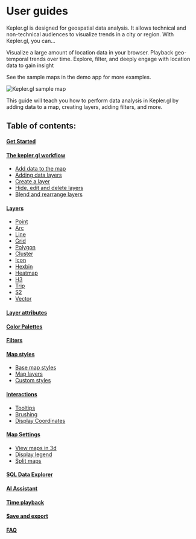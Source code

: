 # User guides

Kepler.gl is designed for geospatial data analysis. It allows technical and non-technical audiences to visualize trends in a city or region. With Kepler.gl, you can…

Visualize a large amount of location data in your browser.
Playback geo-temporal trends over time.
Explore, filter, and deeply engage with location data to gain insight

See the sample maps in the demo app for more examples.

![Kepler.gl sample map](https://d1a3f4spazzrp4.cloudfront.net/kepler.gl/documentation/image11.png 'Kepler.gl sample map')

This guide will teach you how to perform data analysis in Kepler.gl by adding data to a map, creating layers, adding filters, and more.

## Table of contents:

#### [Get Started](./j-get-started.md)

#### [The kepler.gl workflow](./b-kepler-gl-workflow/README.md)

- [Add data to the map](./b-kepler-gl-workflow/a-add-data-to-the-map.md)
- [Adding data layers](./b-kepler-gl-workflow/b-add-data-layers/a-adding-data-layers.md)
- [Create a layer](./b-kepler-gl-workflow/b-add-data-layers/b-create-a-layer.md)
- [Hide, edit and delete layers](./b-kepler-gl-workflow/b-add-data-layers/c-hide-edit-and-delete-layers.md)
- [Blend and rearrange layers](./b-kepler-gl-workflow/b-add-data-layers/d-blend-and-rearrange-layers.md)

#### [Layers](./c-types-of-layers/README.md)

- [Point](./c-types-of-layers/a-point.md)
- [Arc](./c-types-of-layers/b-arc.md)
- [Line](./c-types-of-layers/c-line.md)
- [Grid](./c-types-of-layers/d-grid.md)
- [Polygon](./c-types-of-layers/e-polygon.md)
- [Cluster](./c-types-of-layers/f-cluster.md)
- [Icon](./c-types-of-layers/g-icon.md)
- [Hexbin](./c-types-of-layers/h-hexbin.md)
- [Heatmap](./c-types-of-layers/i-heatmap.md)
- [H3](./c-types-of-layers/j-h3.md)
- [Trip](./c-types-of-layers/k-trip.md)
- [S2](./c-types-of-layers/l-s2.md)
- [Vector](./c-types-of-layers/vector.md)

#### [Layer attributes](./d-layer-attributes.md)

#### [Color Palettes](./l-color-attributes.md)

#### [Filters](./e-filters.md)

#### [Map styles](./f-map-styles.md#map-styles.md)

- [Base map styles](./f-map-styles.md#base-map-styles.md)
- [Map layers](./f-map-styles.md#map-layers.md)
- [Custom styles](./f-map-styles.md#custom-styles.md)

#### [Interactions](./g-interactions.md)

- [Tooltips](./g-interactions.md#tooltips)
- [Brushing](./g-interactions.md#brushing)
- [Display Coordinates](./g-interactions.md#display-coordinates)

#### [Map Settings](./m-map-settings.md)

- [View maps in 3d](./m-map-settings.md#view-maps-in-3d)
- [Display legend](./m-map-settings.md#display-legend)
- [Split maps](./m-map-settings.md#split-maps)

#### [SQL Data Explorer](./sql-data-explorer.md)

#### [AI Assistant](./ai-assistant.md)

#### [Time playback](./h-playback.md)

#### [Save and export](./k-save-and-export.md)

#### [FAQ](./i-FAQ.md)

